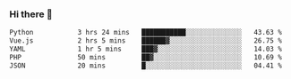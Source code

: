 ### Hi there 👋

<!--START_SECTION:waka-->

```txt
Python           3 hrs 24 mins   ███████████░░░░░░░░░░░░░░   43.63 %
Vue.js           2 hrs 5 mins    ██████▓░░░░░░░░░░░░░░░░░░   26.75 %
YAML             1 hr 5 mins     ███▓░░░░░░░░░░░░░░░░░░░░░   14.03 %
PHP              50 mins         ██▓░░░░░░░░░░░░░░░░░░░░░░   10.69 %
JSON             20 mins         █░░░░░░░░░░░░░░░░░░░░░░░░   04.41 %
```

<!--END_SECTION:waka-->

<!--
**Jonas-VanHaeken/Jonas-VanHaeken** is a ✨ _special_ ✨ repository because its `README.md` (this file) appears on your GitHub profile.

Here are some ideas to get you started:

- 🔭 I’m currently working on ...
- 🌱 I’m currently learning ...
- 👯 I’m looking to collaborate on ...
- 🤔 I’m looking for help with ...
- 💬 Ask me about ...
- 📫 How to reach me: ...
- 😄 Pronouns: ...
- ⚡ Fun fact: ...
-->
